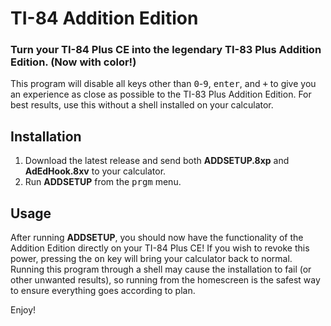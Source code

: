 # TI-84 Addition Edition
### Turn your TI-84 Plus CE into the legendary TI-83 Plus Addition Edition. (Now with color!)

This program will disable all keys other than <kbd>0</kbd>-<kbd>9</kbd>, <kbd>enter</kbd>, and <kbd>+</kbd> to give you an experience as close as possible to the TI-83 Plus Addition Edition. For best results, use this without a shell installed on your calculator.

## Installation

1. Download the latest release and send both **ADDSETUP.8xp** and **AdEdHook.8xv** to your calculator.
2. Run **ADDSETUP** from the <kbd>prgm</kbd> menu.

## Usage

After running **ADDSETUP**, you should now have the functionality of the Addition Edition directly on your TI-84 Plus CE! If you wish to revoke this power, pressing the <kbd>on</kbd> key will bring your calculator back to normal. Running this program through a shell may cause the installation to fail (or other unwanted results), so running from the homescreen is the safest way to ensure everything goes according to plan.  

Enjoy!
